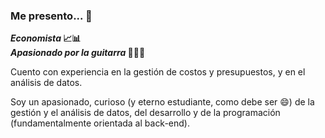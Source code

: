 ### Me presento... 👋

**<i>Economista</i> 📈📊**<br>
**<i>Apasionado por la guitarra</i> 🎸🎵🎶**

Cuento con experiencia en la gestión de costos y presupuestos, y en el análisis de datos.

Soy un apasionado, curioso (y eterno estudiante, como debe ser 😄) de la gestión y el análisis de datos, del desarrollo y de la programación (fundamentalmente orientada al back-end).
